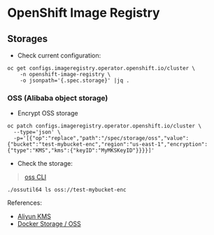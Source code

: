 # OpenShift Image Registry

## Storages

- Check current configuration:

```
oc get configs.imageregistry.operator.openshift.io/cluster \
    -n openshift-image-registry \
    -o jsonpath='{.spec.storage}' |jq .
```

### OSS (Alibaba object storage)

- Encrypt OSS storage

```
oc patch configs.imageregistry.operator.openshift.io/cluster \
  --type='json' \
  -p='[{"op":"replace","path":"/spec/storage/oss","value":{"bucket":"test-mybucket-enc","region":"us-east-1","encryption":{"type":"KMS","kms":{"keyID":"MyMKSKeyID"}}}}]'
```

- Check the storage:

> [oss CLI](https://partners-intl.aliyun.com/help/doc-detail/120075.htm)

```
./ossutil64 ls oss://test-mybucket-enc
```

References:
- [Aliyun KMS](https://partners-intl.aliyun.com/help/doc-detail/189385.htm)
- [Docker Storage / OSS](https://docs.docker.com/registry/storage-drivers/oss/)
